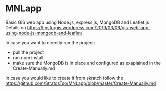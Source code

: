 # MNLapp
Basic GIS web app using Node.js, express.js, MongoDB and Leaflet.js
Details on https://tipsforgis.wordpress.com/2019/03/06/gis-web-app-using-node-js-mongodb-and-leaflet/

In case you want to directly run the project:
- pull the project 
- run npm install
- make sure the MongoDB is in place and configured as exaplained in the Create-Manually.md

In case you would like to create it from skratch follow the https://github.com/StratosTso/MNLapp/blob/master/Create-Manually.md
